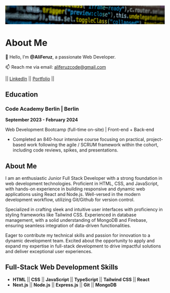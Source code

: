 <!---
AliFeruz/AliFeruz is a ✨ special ✨ repository because its `README.md` (this file) appears on your GitHub profile.
You can click the Preview link to take a look at your changes.
--->
![Background](top2.jpg)

# About Me

👋 Hello, I’m **@AliFeruz**, a passionate Web Developer.

📫 Reach me via email: [aliferuzcode@gmail.com](mailto:aliferuzcode@gmail.com)

|| [LinkedIn](https://www.linkedin.com/in/ali-feruz-5840ab164/) || [Portfolio](https://webdevali.vercel.app/) ||

## Education

### Code Academy Berlin | Berlin
**September 2023 - February 2024**

Web Development Bootcamp (full-time on-site) | Front-end + Back-end

- Completed an 840-hour intensive course focusing on practical, project-based work following the agile / SCRUM framework within the cohort, including code reviews, spikes, and presentations.

## About Me

I am an enthusiastic Junior Full Stack Developer with a strong foundation in web development technologies. Proficient in HTML, CSS, and JavaScript, with hands-on experience in building responsive and dynamic web applications using React and Node.js. Well-versed in the modern development workflow, utilizing Git/Github for version control.

Specialized in crafting sleek and intuitive user interfaces with proficiency in styling frameworks like Tailwind CSS. Experienced in database management, with a solid understanding of MongoDB and Firebase, ensuring seamless integration of data-driven functionalities.

Eager to contribute my technical skills and passion for innovation to a dynamic development team. Excited about the opportunity to apply and expand my expertise in full-stack development to drive impactful solutions and deliver exceptional user experiences.

## Full-Stack Web Development Skills

- **HTML** || **CSS** || **JavaScript** || **TypeScript** || **Tailwind CSS** || **React**
- **Next.js** || **Node.js** || **Express.js** || **Git** || **MongoDB**



